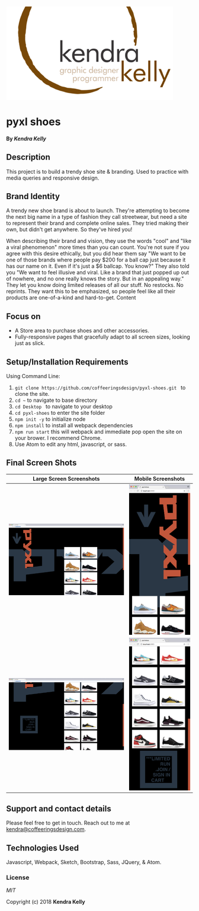![Kendra Kelly Logo](/kkgithub.png)

# pyxl shoes

#### By _**Kendra Kelly**_

## Description
This project is to build a trendy shoe site & branding. Used to practice with media queries and responsive design.

## Brand Identity
A trendy new shoe brand is about to launch. They're attempting to become the next big name in a type of fashion they call streetwear, but need a site to represent their brand and complete online sales. They tried making their own, but didn't get anywhere. So they've hired you!

When describing their brand and vision, they use the words "cool" and "like a viral phenomenon" more times than you can count.
You're not sure if you agree with this desire ethically, but you did hear them say "We want to be one of those brands where people pay $200 for a ball cap just because it has our name on it. Even if it's just a $6 ballcap. You know?"
They also told you "We want to feel illusive and viral. Like a brand that just popped up out of nowhere, and no one really knows the story. But in an appealing way."
They let you know doing limited releases of all our stuff. No restocks. No reprints. They want this to be emphasized, so people feel like all their products are one-of-a-kind and hard-to-get.
Content

## Focus on
* A Store area to purchase shoes and other accessories.
* Fully-responsive pages that gracefully adapt to all screen sizes, looking just as slick.

## Setup/Installation Requirements
Using Command Line:
1. ``git clone https://github.com/coffeeringsdesign/pyxl-shoes.git `` to clone the site.
2. ``cd ~`` to navigate to base directory
3. ``cd Desktop `` to navigate to your desktop
4. ``cd pyxl-shoes`` to enter the site folder
5. ``npm init -y`` to initialize node
6. ``npm install`` to install all webpack dependencies
7. ``npm run start`` this will webpack and immediate pop open the site on your brower. I recommend Chrome.
8. Use Atom to edit any html, javascript, or sass.

## Final Screen Shots

Large Screen Screenshots | Mobile Screenshots
---------------------- | -----------------------
![Web Screenshot](1.png) | ![Mobile Screenshot](3.png)
![Web Screenshot](2.png) | ![Mobile Screenshot](4.png)

## Support and contact details

Please feel free to get in touch. Reach out to me at kendra@coffeeringsdesign.com.

## Technologies Used

Javascript, Webpack, Sketch, Bootstrap, Sass, JQuery, & Atom.

### License

*MIT*

Copyright (c) 2018 **Kendra Kelly**
